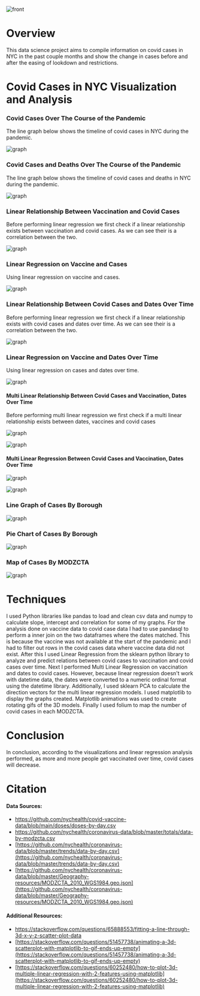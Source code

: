 ![front](graphs/frontimg.jpg)

# Overview
This data science project aims to compile information on covid cases in NYC in the past couple months and show the change in cases before and after the easing of lookdown and restrictions. 


# Covid Cases in NYC Visualization and Analysis

### Covid Cases Over The Course of the Pandemic

The line graph below shows the timeline of covid cases in NYC during the pandemic.

![graph](graphs/TrendDataCovid.png)



### Covid Cases and Deaths Over The Course of the Pandemic

The line graph below shows the timeline of covid cases and deaths in NYC during the pandemic.

![graph](graphs/CasesOverlay.png)




### Linear Relationship Between Vaccination and Covid Cases

Before performing linear regression we first check if a linear relationship exists between vaccination and covid cases. As we can see their is a correlation between the two.

![graph](graphs/CasesVaccineRelation.png)




### Linear Regression on Vaccine and Cases

Using linear regression on vaccine and cases.

![graph](graphs/linearvaccinemodel.png)





### Linear Relationship Between Covid Cases and Dates Over Time

Before performing linear regression we first check if a linear relationship exists with covid cases and dates over time. As we can see their is a correlation between the two.

![graph](graphs/CasesDateRelation.png)



### Linear Regression on Vaccine and Dates Over Time

Using linear regression on cases and dates over time.

![graph](graphs/lineardatemodel.png)



#### Multi Linear Relationship Between Covid Cases and Vaccination, Dates Over Time

Before performing multi linear regression we first check if a multi linear relationship exists between dates, vaccines and covid cases

![graph](graphs/MultiLinearRelation.png)



![graph](graphs/MultiLinearRelation.gif)



#### Multi Linear Regression Between Covid Cases and Vaccination, Dates Over Time

![graph](graphs/MultiLinearRegress.png)



![graph](graphs/MultiLinearRegress.gif)



### Line Graph of Cases By Borough
![graph](graphs/CasesByBoroughLine.png)



### Pie Chart of Cases By Borough
![graph](graphs/CasesByBoroughPie.png)



### Map of Cases By MODZCTA
![graph](graphs/mapBorough.JPG)



# Techniques

I used Python libraries like pandas to load and clean csv data and numpy to calculate slope, intercept and correlation for some of my graphs. For the analysis done on vaccine data to covid case data I had to use pandasql to perform a inner join on the two dataframes where the dates matched. This is because the vaccine was not available at the start of the pandemic and I had to filter out rows in the covid cases data where vaccine data did not exist. After this I used Linear Regression from the sklearn python library to analyze and predict relations between covid cases to vaccination and covid cases over time. Next I performed Multi Linear Regression on vaccination and dates to covid cases. However, because linear regression doesn't work with datetime data, the dates were converted to a numeric ordinal format using the datetime library. Additionally, I used sklearn PCA to calculate the direction vectors for the multi linear regression models. I used matplotlib to display the graphs created. Matplotlib animations was used to create rotating gifs of the 3D models. Finally I used folium to map the number of covid cases in each MODZCTA.


# Conclusion

In conclusion, according to the visualizations and linear regression analysis performed, as more and more people get vaccinated over time, covid cases will decrease.


# Citation
#### Data Sources:
- [https://github.com/nychealth/covid-vaccine-data/blob/main/doses/doses-by-day.csv ](https://github.com/nychealth/covid-vaccine-data/blob/main/doses/doses-by-day.csv)
- [https://github.com/nychealth/coronavirus-data/blob/master/totals/data-by-modzcta.csv ](https://github.com/nychealth/coronavirus-data/blob/master/totals/data-by-modzcta.csv )
- [https://github.com/nychealth/coronavirus-data/blob/master/trends/data-by-day.csv](https://github.com/nychealth/coronavirus-data/blob/master/trends/data-by-day.csv)
- [https://github.com/nychealth/coronavirus-data/blob/master/Geography-resources/MODZCTA_2010_WGS1984.geo.json](https://github.com/nychealth/coronavirus-data/blob/master/Geography-resources/MODZCTA_2010_WGS1984.geo.json)

#### Additional Resources:
- [https://stackoverflow.com/questions/65888553/fitting-a-line-through-3d-x-y-z-scatter-plot-data ](https://stackoverflow.com/questions/65888553/fitting-a-line-through-3d-x-y-z-scatter-plot-data )
- [https://stackoverflow.com/questions/51457738/animating-a-3d-scatterplot-with-matplotlib-to-gif-ends-up-empty](https://stackoverflow.com/questions/51457738/animating-a-3d-scatterplot-with-matplotlib-to-gif-ends-up-empty)
- [https://stackoverflow.com/questions/60252480/how-to-plot-3d-multiple-linear-regression-with-2-features-using-matplotlib](https://stackoverflow.com/questions/60252480/how-to-plot-3d-multiple-linear-regression-with-2-features-using-matplotlib)
